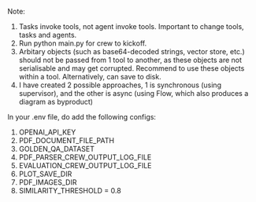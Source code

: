 Note:
1. Tasks invoke tools, not agent invoke tools. Important to change tools, tasks and agents.
2. Run python main.py for crew to kickoff.
3. Arbitary objects (such as base64-decoded strings, vector store, etc.) should not be passed from 1 tool to another, as these objects are not serialisable and may get corrupted. Recommend to use these objects within a tool. Alternatively, can save to disk.
4. I have created 2 possible approaches, 1 is synchronous (using supervisor), and the other is async (using Flow, which also produces a diagram as byproduct)

In your .env file, do add the following configs:
1. OPENAI_API_KEY
2. PDF_DOCUMENT_FILE_PATH
3. GOLDEN_QA_DATASET
4. PDF_PARSER_CREW_OUTPUT_LOG_FILE
5. EVALUATION_CREW_OUTPUT_LOG_FILE
6. PLOT_SAVE_DIR
7. PDF_IMAGES_DIR
8. SIMILARITY_THRESHOLD = 0.8